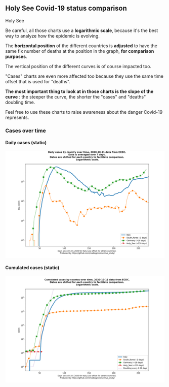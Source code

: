 ## Holy See Covid-19 status comparison 

Holy See



Be careful, all those charts use a **logarithmic scale**, because it's the best way to analyze how the epidemic is evolving.
 
The **horizontal position** of the different countries is **adjusted** to have the same fix number of deaths at the position in the graph, **for comparison purposes**.

The vertical position of the different curves is of course impacted too.

"Cases" charts are even more affected too because they use the same time offset that is used for "deaths".

**The most important thing to look at in those charts is the slope of the curve** : the steeper the curve, the shorter the "cases" and "deaths" doubling time.

Feel free to use these charts to raise awareness about the danger Covid-19 represents. 


 
### Cases over time
 
#### Daily cases (static)
![Holy See covid-19 daily cases static chart](https://raw.githubusercontent.com/madlag/coronavirus_study/master/notebooks/graphs/2020-10-11/countries/Holy_See/2020-10-11_Holy_See_day_cases.png "Holy See covid-19 day_cases static chart")   
 
#### Cumulated cases (static)
![Holy See covid-19 cumulated cases static chart](https://raw.githubusercontent.com/madlag/coronavirus_study/master/notebooks/graphs/2020-10-11/countries/Holy_See/2020-10-11_Holy_See_cases.png "Holy See covid-19 cases static chart")   

